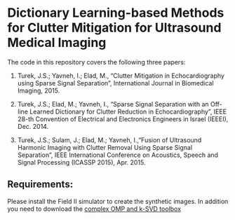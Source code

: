 # Dictionary Learning-based Methods for Clutter Mitigation for Ultrasound Medical Imaging

The code in this repository covers the following three papers:

1. Turek, J.S.; Yavneh, I.; Elad, M., “Clutter Mitigation in Echocardiography using Sparse Signal Separation”, International Journal in Biomedical Imaging, 2015.

2. Turek, J.S.; Elad, M.; Yavneh, I., “Sparse Signal Separation with an Off-line Learned Dictionary for Clutter Reduction in Echocardiography”, IEEE 28-th Convention of Electrical and Electronics Engineers in Israel (IEEEI), Dec. 2014.

3. Turek, J.S.; Sulam, J.; Elad, M.; Yavneh, I.,”Fusion of Ultrasound Harmonic Imaging with Clutter Removal Using Sparse Signal Separation”, IEEE International Conference on Acoustics, Speech and Signal Processing (ICASSP 2015), Apr. 2015.


## Requirements:
Please install the Field II simulator to create the synthetic images.
In addition you need to download the [complex OMP and k-SVD toolbox](http://bit.ly/comptoolbox)

